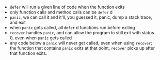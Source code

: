 - `defer` will run a given line of code when the function exits
- only function calls and method calls can be `defer` d
- `panic`, we can call it and it'll, you guessed it, panic, dump a stack trace, and exit
- when `panic` gets called, all `defer` d functions run before exiting
- `recover` handles `panic`, and can allow the program to still exit with status 0, even when `panic` gets called
- any code below a `panic` will never get called, even when using `recover`; the function that contains `panic` exits at that point, `recover` picks up after that function exits.

